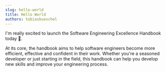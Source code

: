 ```yaml
---
slug: hello-world
title: Hello World
authors: tobiasbueschel
---
```


I'm really excited to launch the Software Engineering Excellence Handbook today 🎉.

At its core, the handbook aims to help software engineers become more efficient, effective and confident in their work. Whether you're a seasoned developer or just starting in the field, this handbook can help you develop new skills and improve your engineering process.
